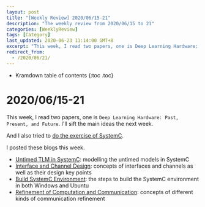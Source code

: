 ```yaml
---
layout: post
title: "[Weekly Review] 2020/06/15-21"
description: "The weekly review from 2020/06/15 to 21"
categories: [WeeklyReview]
tags: [Category]
last_updated: 2020-06-23 11:14:00 GMT+8
excerpt: "This week, I read two papers, one is Deep Learning Hardware: Past, Present, and Future."
redirect_from:
  - /2020/06/21/
---
```


* Kramdown table of contents
{:toc .toc}
# 2020/06/15-21

This week, I read two papers, one is `Deep Learning Hardware: Past, Present, and Future`. I'll sift the main ideas the next week.

And I also tried to [do the exercise of SystemC](https://github.com/SingularityKChen/SystemC-Training/blob/master/Adder/exercises_adder.cpp).

I posted these blogs this week.

+ [Untimed TLM in SystemC](https://singularitykchen.github.io/blog/2020/06/14/Untimed-TLM-in-SystemC/): modelling the untimed models in SystemC
+ [Interface and Channel Design](https://singularitykchen.github.io/blog/2020/06/16/Interface-and-Channel-Design/): concepts of interfaces and channels as well as their design key points
+ [Build SystemC Environment](https://singularitykchen.github.io/blog/2020/06/18/Tutorial-Build-SystemC/): the steps to build the SystemC environment in both Windows and Ubuntu
+ [Refinement of Computation and Communication](https://singularitykchen.github.io/blog/2020/06/19/Emulate-Refinement-of-Computation-and-Communication/): concepts of different kinds of communication refinement